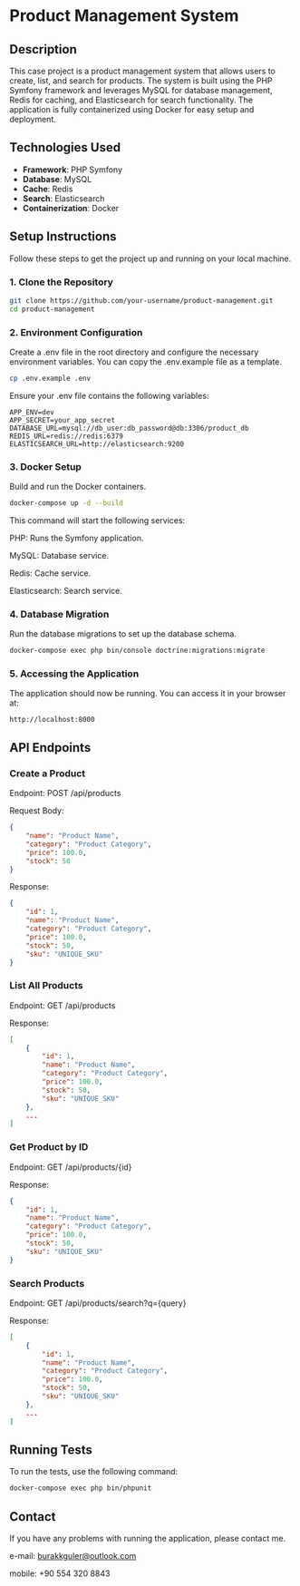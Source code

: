 # Product Management System

## Description

This case project is a product management system that allows users to create, list, and search for products. The system is built using the PHP Symfony framework and leverages MySQL for database management, Redis for caching, and Elasticsearch for search functionality. The application is fully containerized using Docker for easy setup and deployment.

## Technologies Used

- **Framework**: PHP Symfony
- **Database**: MySQL
- **Cache**: Redis
- **Search**: Elasticsearch
- **Containerization**: Docker

## Setup Instructions

Follow these steps to get the project up and running on your local machine.

### 1. Clone the Repository

```bash
git clone https://github.com/your-username/product-management.git
cd product-management
```

### 2. Environment Configuration

Create a .env file in the root directory and configure the necessary environment variables. You can copy the .env.example file as a template.

```bash
cp .env.example .env
```

Ensure your .env file contains the following variables:

```
APP_ENV=dev
APP_SECRET=your_app_secret
DATABASE_URL=mysql://db_user:db_password@db:3306/product_db
REDIS_URL=redis://redis:6379
ELASTICSEARCH_URL=http://elasticsearch:9200
```

### 3. Docker Setup

Build and run the Docker containers.

```bash
docker-compose up -d --build
```

This command will start the following services:

PHP: Runs the Symfony application.

MySQL: Database service.

Redis: Cache service.

Elasticsearch: Search service.

### 4. Database Migration
Run the database migrations to set up the database schema.

```bash
docker-compose exec php bin/console doctrine:migrations:migrate
```

### 5. Accessing the Application
The application should now be running. You can access it in your browser at:

```
http://localhost:8000
```

## API Endpoints
### Create a Product
Endpoint: POST /api/products

Request Body:
```json
{
    "name": "Product Name",
    "category": "Product Category",
    "price": 100.0,
    "stock": 50
}
```
Response:
```json
{
    "id": 1,
    "name": "Product Name",
    "category": "Product Category",
    "price": 100.0,
    "stock": 50,
    "sku": "UNIQUE_SKU"
}
```

### List All Products
Endpoint: GET /api/products

Response:

```json
[
    {
        "id": 1,
        "name": "Product Name",
        "category": "Product Category",
        "price": 100.0,
        "stock": 50,
        "sku": "UNIQUE_SKU"
    },
    ...
]

```

### Get Product by ID

Endpoint: GET /api/products/{id}

Response:
```json
{
    "id": 1,
    "name": "Product Name",
    "category": "Product Category",
    "price": 100.0,
    "stock": 50,
    "sku": "UNIQUE_SKU"
}
```

### Search Products
Endpoint: GET /api/products/search?q={query}

Response:
```json
[
    {
        "id": 1,
        "name": "Product Name",
        "category": "Product Category",
        "price": 100.0,
        "stock": 50,
        "sku": "UNIQUE_SKU"
    },
    ...
]

```

## Running Tests
To run the tests, use the following command:
```bash
docker-compose exec php bin/phpunit
```

## Contact
If you have any problems with running the application, please contact me.

e-mail: burakkguler@outlook.com

mobile: +90 554 320 8843